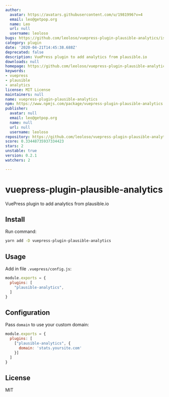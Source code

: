 ```yaml
---
author:
  avatar: https://avatars.githubusercontent.com/u/1981996?v=4
  email: leo@getpop.org
  name: Leo
  url: null
  username: leoloso
bugs: https://github.com/leoloso/vuepress-plugin-plausible-analytics/issues
category: plugin
date: '2020-04-21T14:45:38.688Z'
deprecated: false
description: VuePress plugin to add analytics from plausible.io
downloads: null
homepage: https://github.com/leoloso/vuepress-plugin-plausible-analytics
keywords:
- vuepress
- plausible
- analytics
license: MIT License
maintainers: null
name: vuepress-plugin-plausible-analytics
npm: https://www.npmjs.com/package/vuepress-plugin-plausible-analytics
publisher:
  avatar: null
  email: leo@getpop.org
  name: null
  url: null
  username: leoloso
repository: https://github.com/leoloso/vuepress-plugin-plausible-analytics
score: 0.33448735937334423
stars: 2
unstable: true
version: 0.2.1
watchers: 2

---
```


# vuepress-plugin-plausible-analytics

VuePress plugin to add analytics from plausible.io

## Install

Run command:

```bash
yarn add -D vuepress-plugin-plausible-analytics
```

## Usage

Add in file `.vuepress/config.js`:

```js
module.exports = {
  plugins: [
    "plausible-analytics",
  ]
}
```

## Configuration

Pass `domain` to use your custom domain:

```js
module.exports = {
  plugins: [
    ["plausible-analytics", {
      domain: 'stats.yoursite.com'
    }]
  ]
}
```

## License

MIT
